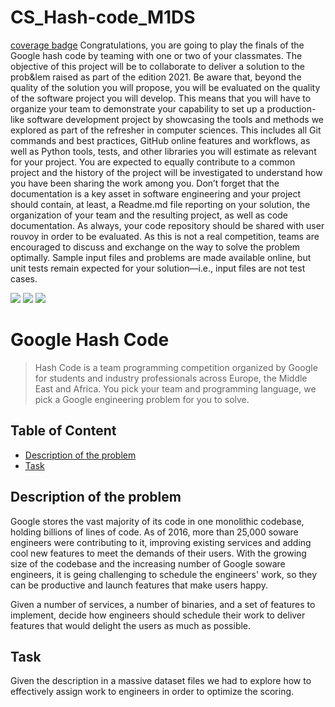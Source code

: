 # CS_Hash-code_M1DS

[coverage badge](./coverage.svg)
Congratulations, you are going to play the finals of the Google hash code by teaming with one or two of your classmates. The objective of this project will be to collaborate to deliver a solution to the prob&lem raised as part of the edition 2021.
Be aware that, beyond the quality of the solution you will propose, you will be evaluated on the quality of the software project you will develop. This means that you will have to organize your team to demonstrate your capability to set up a production-like software development project by showcasing the tools and methods we explored as part of the refresher in computer sciences. This includes all Git commands and best practices, GitHub online features and workflows, as well as Python tools, tests, and other libraries you will estimate as relevant for your project.
You are expected to equally contribute to a common project and the history of the project will be investigated to understand how you have been sharing the work among you. Don’t forget that the documentation is a key asset in software engineering and your project should contain, at least, a Readme.md file reporting on your solution, the organization of your team and the resulting project, as well as code documentation. As always, your code repository should be shared with user rouvoy in order to be evaluated.
As this is not a real competition, teams are encouraged to discuss and exchange on the way to solve the problem optimally.
Sample input files and problems are made available online, but unit tests remain expected for your solution—i.e., input files are not test cases.

![](https://img.shields.io/badge/CentraleLille-Student-blue?style=flat-round)
![](https://img.shields.io/badge/Google%20Hash%20Code-2021-orange?style=flat-round)
![](https://img.shields.io/badge/Algorithms--grey?style=flat-round)
# Google Hash Code
> Hash Code is a team programming competition organized by Google for students and industry professionals across Europe, the Middle East and Africa. You pick your team and programming language, we pick a Google engineering problem for you to solve.

## Table of Content
- [Description of the problem](#description-of-the-problem)
- [Task](#task)

## Description of the problem
Google stores the vast majority of its code in one monolithic codebase, holding
billions of lines of code. As of 2016, more than 25,000 soware engineers were
contributing to it, improving existing services and adding cool new features to
meet the demands of their users.
With the growing size of the codebase and the increasing number of Google
soware engineers, it is geing challenging to schedule the engineers' work, so
they can be productive and launch features that make users happy.

Given a number of services, a number of binaries, and a set of features to
implement, decide how engineers should schedule their work to deliver features
that would delight the users as much as possible.


## Task
Given the description in a massive dataset files we had to explore how to effectively assign work to engineers in order to optimize the scoring.


